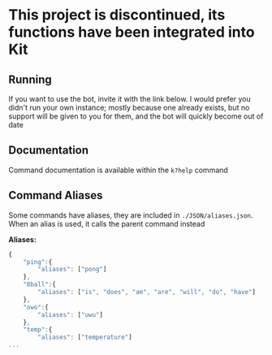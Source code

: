 # This project is discontinued, its functions have been integrated into Kit


 ## Running
 If you want to use the bot, invite it with the link below. I would prefer you didn't run your own instance; mostly because one already exists, but no support will be given to you for them, and the bot will quickly become out of date

## Documentation
Command documentation is available within the `k?help` command

## Command Aliases
Some commands have aliases, they are included in `./JSON/aliases.json`.
When an alias is used, it calls the parent command instead

**Aliases:**
```js
{
    "ping":{
        "aliases": ["pong"]
    },
    "8ball":{
        "aliases": ["is", "does", "am", "are", "will", "do", "have"]
    },
    "owo":{
        "aliases": ["uwu"]
    },
    "temp":{
        "aliases": ["temperature"]
...
```
